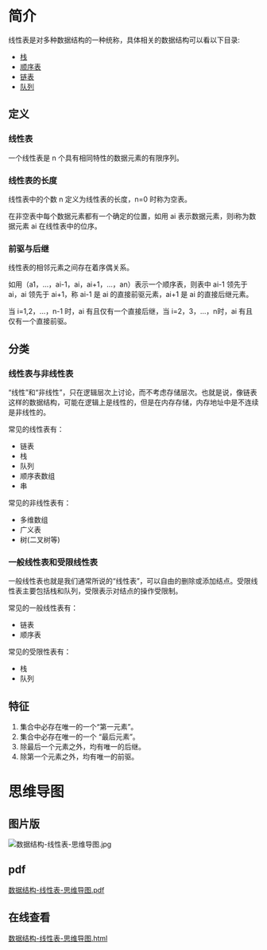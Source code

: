 # 简介

线性表是对多种数据结构的一种统称，具体相关的数据结构可以看以下目录:

- [栈](https://cnymw.github.io/GolangStudy/docs/数据结构-栈.html)
- [顺序表](https://cnymw.github.io/GolangStudy/docs/数据结构-顺序表.html)
- [链表](https://cnymw.github.io/GolangStudy/docs//数据结构-链表.html)
- [队列](https://cnymw.github.io/GolangStudy/docs//数据结构-队列.html)

## 定义

### 线性表

一个线性表是 n 个具有相同特性的数据元素的有限序列。

### 线性表的长度

线性表中的个数 n 定义为线性表的长度，n=0 时称为空表。

在非空表中每个数据元素都有一个确定的位置，如用 ai 表示数据元素，则i称为数据元素 ai 在线性表中的位序。

### 前驱与后继

线性表的相邻元素之间存在着序偶关系。

如用（a1，…，ai-1，ai，ai+1，…，an）表示一个顺序表，则表中 ai-1 领先于 ai，ai 领先于 ai+1，称 ai-1 是 ai 的直接前驱元素，ai+1 是 ai 的直接后继元素。

当 i=1,2，…，n-1 时，ai 有且仅有一个直接后继，当 i=2，3，…，n时，ai 有且仅有一个直接前驱。

## 分类

### 线性表与非线性表

“线性”和“非线性”，只在逻辑层次上讨论，而不考虑存储层次。也就是说，像链表这样的数据结构，可能在逻辑上是线性的，但是在内存存储，内存地址中是不连续是非线性的。

常见的线性表有：
- 链表
- 栈 
- 队列
- 顺序表数组
- 串

常见的非线性表有：
- 多维数组
- 广义表
- 树(二叉树等)

### 一般线性表和受限线性表

一般线性表也就是我们通常所说的“线性表”，可以自由的删除或添加结点。受限线性表主要包括栈和队列，受限表示对结点的操作受限制。

常见的一般线性表有：
- 链表
- 顺序表

常见的受限性表有：
- 栈
- 队列

## 特征

1. 集合中必存在唯一的一个“第一元素”。
2. 集合中必存在唯一的一个 “最后元素”。
3. 除最后一个元素之外，均有唯一的后继。
4. 除第一个元素之外，均有唯一的前驱。

# 思维导图

## 图片版

![数据结构-线性表-思维导图.jpg](https://gitee.com/GolangStudy_1/AliGolangStudy/raw/master/docs/img/数据结构-线性表/数据结构-线性表-思维导图.jpg)

## pdf

[数据结构-线性表-思维导图.pdf](https://gitee.com/GolangStudy_1/AliGolangStudy/raw/master/docs/img/数据结构-线性表/数据结构-线性表-思维导图.pdf)

## 在线查看

[数据结构-线性表-思维导图.html](https://gitee.com/GolangStudy_1/AliGolangStudy/raw/master/docs/img/数据结构-线性表/数据结构-线性表-思维导图.html)

